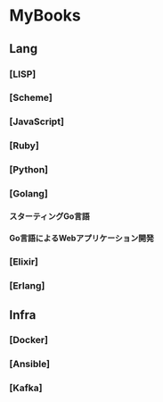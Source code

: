 MyBooks
=======
## Lang
### [LISP]
### [Scheme]
### [JavaScript]
### [Ruby]
### [Python]
### [Golang]
#### スターティングGo言語
#### Go言語によるWebアプリケーション開発
### [Elixir]
### [Erlang]
## Infra
### [Docker]
### [Ansible]
### [Kafka]
